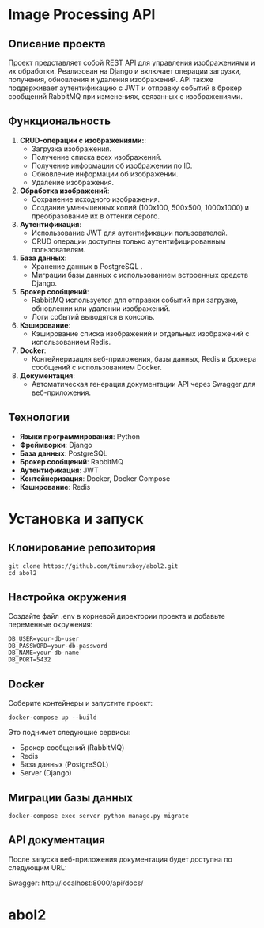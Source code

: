 # Image Processing API

## Описание проекта

Проект представляет собой REST API для управления изображениями и их обработки. Реализован на Django и включает операции загрузки, получения, обновления и удаления изображений. API также поддерживает аутентификацию с JWT и отправку событий в брокер сообщений RabbitMQ при изменениях, связанных с изображениями.

## Функциональность

1. **CRUD-операции с изображениями:**:
    - Загрузка изображения.
    - Получение списка всех изображений.
    - Получение информации об изображении по ID.
    - Обновление информации об изображении.
    - Удаление изображения.
2. **Обработка изображений**:
   - Сохранение исходного изображения.
   - Создание уменьшенных копий (100x100, 500x500, 1000x1000) и преобразование их в оттенки серого.
3. **Аутентификация**:
    - Использование JWT для аутентификации пользователей.
    - CRUD операции доступны только аутентифицированным пользователям.
4. **База данных**:
    - Хранение данных в PostgreSQL .
    - Миграции базы данных с использованием встроенных средств Django.
5. **Брокер сообщений**:
    - RabbitMQ используется для отправки событий при загрузке, обновлении или удалении изображений.
    - Логи событий выводятся в консоль.
6. **Кэширование**:
    - Кэширование списка изображений и отдельных изображений с использованием Redis.
7. **Docker**:
    - Контейнеризация веб-приложения, базы данных, Redis и брокера сообщений с использованием Docker.
8.  **Документация**:
    - Автоматическая генерация документации API через Swagger для веб-приложения.


## Технологии

- **Языки программирования**: Python
- **Фреймворки**: Django 
- **База данных**: PostgreSQL
- **Брокер сообщений**: RabbitMQ
- **Аутентификация**: JWT
- **Контейнеризация**: Docker, Docker Compose
- **Кэширование**: Redis 


# Установка и запуск

## Клонирование репозитория

```
git clone https://github.com/timurxboy/abol2.git
cd abol2
```


## Настройка окружения

Создайте файл .env в корневой директории проекта и добавьте переменные окружения:

```
DB_USER=your-db-user
DB_PASSWORD=your-db-password
DB_NAME=your-db-name
DB_PORT=5432
```

## Docker

Соберите контейнеры и запустите проект:

```
docker-compose up --build
```

Это поднимет следующие сервисы:

- Брокер сообщений (RabbitMQ)
- Redis
- База данных (PostgreSQL)
- Server (Django)


## Миграции базы данных

```
docker-compose exec server python manage.py migrate
```

## API документация
После запуска веб-приложения документация будет доступна по следующим URL:

Swagger: http://localhost:8000/api/docs/
# abol2
